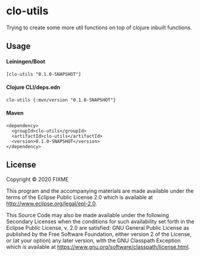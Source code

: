 # clo-utils

Trying to create some more util functions on top of clojure inbuilt functions.

## Usage

#### Leiningen/Boot
`[clo-utils "0.1.0-SNAPSHOT"]`

#### Clojure CLI/deps.edn
`clo-utils {:mvn/version "0.1.0-SNAPSHOT"}`

#### Maven
```
<dependency>
  <groupId>clo-utils</groupId>
  <artifactId>clo-utils</artifactId>
  <version>0.1.0-SNAPSHOT</version>
</dependency>
```

## License

Copyright © 2020 FIXME

This program and the accompanying materials are made available under the
terms of the Eclipse Public License 2.0 which is available at
http://www.eclipse.org/legal/epl-2.0.

This Source Code may also be made available under the following Secondary
Licenses when the conditions for such availability set forth in the Eclipse
Public License, v. 2.0 are satisfied: GNU General Public License as published by
the Free Software Foundation, either version 2 of the License, or (at your
option) any later version, with the GNU Classpath Exception which is available
at https://www.gnu.org/software/classpath/license.html.

